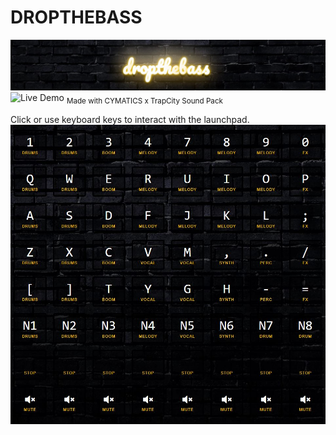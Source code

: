 # DROPTHEBASS
![Drop the Bass](./static/img/droptheb-banner.JPG)
![Live Demo](https://xerilius.github.io/drop-the-bass)
<sub>Made with CYMATICS x TrapCity Sound Pack</sub>

Click or use keyboard keys to interact with the launchpad.
![Launchpad](./static/img/8x8launchpad.JPG)